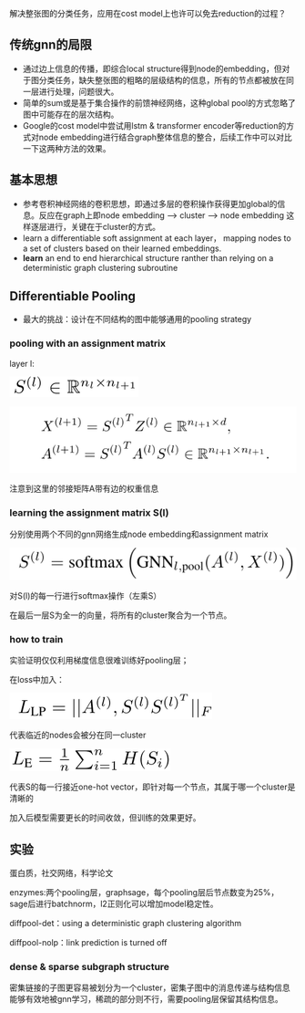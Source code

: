 解决整张图的分类任务，应用在cost model上也许可以免去reduction的过程？

## 传统gnn的局限

- 通过边上信息的传播，即综合local structure得到node的embedding，但对于图分类任务，缺失整张图的粗略的层级结构的信息，所有的节点都被放在同一层进行处理，问题很大。
- 简单的sum或是基于集合操作的前馈神经网络，这种global pool的方式忽略了图中可能存在的层次结构。
- Google的cost model中尝试用lstm & transformer encoder等reduction的方式对node embedding进行结合graph整体信息的整合，后续工作中可以对比一下这两种方法的效果。

## 基本思想

- 参考卷积神经网络的卷积思想，即通过多层的卷积操作获得更加global的信息。反应在graph上即node embedding —> cluster —> node embedding 这样逐层进行，关键在于cluster的方式。
- learn a differentiable soft assignment at each layer， mapping nodes to a set of clusters based on their learned embeddings.
- **learn** an end to end hierarchical structure ranther than relying on a deterministic graph clustering subroutine

## Differentiable Pooling

- 最大的挑战：设计在不同结构的图中能够通用的pooling strategy

### pooling with an assignment matrix

layer l:

![截图](4d440a9d49ad108a02e8113d6e6578ba.png)

![截图](2c3e3997c6272cf002d04168e74ff56c.png)

注意到这里的邻接矩阵A带有边的权重信息

### learning the assignment matrix S(l)

分别使用两个不同的gnn网络生成node embedding和assignment matrix

![截图](8cea07e98f169ce215f2fedb19d5bd35.png)

对S(l)的每一行进行softmax操作（左乘S）

在最后一层S为全一的向量，将所有的cluster聚合为一个节点。

### how to train

实验证明仅仅利用梯度信息很难训练好pooling层；

在loss中加入：

![截图](fdaaa010be330382dbae4d26f7a64197.png)

代表临近的nodes会被分在同一cluster

![截图](bf1c8af07ae2bba368b9abe670df418b.png)

代表S的每一行接近one-hot vector，即针对每一个节点，其属于哪一个cluster是清晰的

加入后模型需要更长的时间收敛，但训练的效果更好。

## 实验
蛋白质，社交网络，科学论文

enzymes:两个pooling层，graphsage，每个pooling层后节点数变为25%，sage后进行batchnorm，l2正则化可以增加model稳定性。

diffpool-det：using a deterministic graph clustering algorithm

diffpool-nolp：link prediction is turned off

### dense & sparse subgraph structure

密集链接的子图更容易被划分为一个cluster，密集子图中的消息传递与结构信息能够有效地被gnn学习，稀疏的部分则不行，需要pooling层保留其结构信息。
